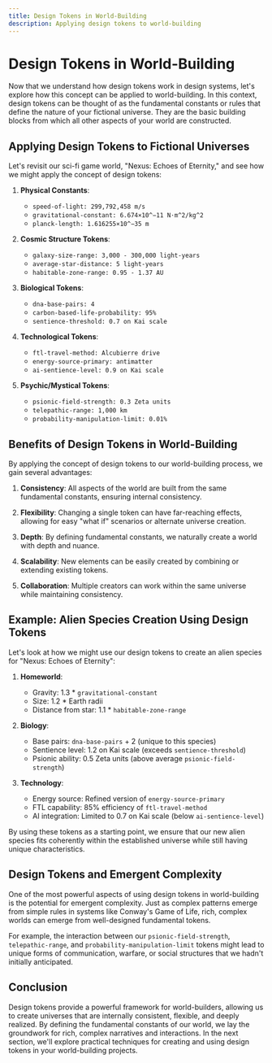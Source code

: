 ```yaml
---
title: Design Tokens in World-Building
description: Applying design tokens to world-building
---
```


# Design Tokens in World-Building

Now that we understand how design tokens work in design systems, let's explore how this concept can be applied to world-building. In this context, design tokens can be thought of as the fundamental constants or rules that define the nature of your fictional universe. They are the basic building blocks from which all other aspects of your world are constructed.

## Applying Design Tokens to Fictional Universes

Let's revisit our sci-fi game world, "Nexus: Echoes of Eternity," and see how we might apply the concept of design tokens:

1. **Physical Constants**:
   - `speed-of-light: 299,792,458 m/s`
   - `gravitational-constant: 6.674×10^−11 N⋅m^2/kg^2`
   - `planck-length: 1.616255×10^−35 m`

2. **Cosmic Structure Tokens**:
   - `galaxy-size-range: 3,000 - 300,000 light-years`
   - `average-star-distance: 5 light-years`
   - `habitable-zone-range: 0.95 - 1.37 AU`

3. **Biological Tokens**:
   - `dna-base-pairs: 4`
   - `carbon-based-life-probability: 95%`
   - `sentience-threshold: 0.7 on Kai scale`

4. **Technological Tokens**:
   - `ftl-travel-method: Alcubierre drive`
   - `energy-source-primary: antimatter`
   - `ai-sentience-level: 0.9 on Kai scale`

5. **Psychic/Mystical Tokens**:
   - `psionic-field-strength: 0.3 Zeta units`
   - `telepathic-range: 1,000 km`
   - `probability-manipulation-limit: 0.01%`

## Benefits of Design Tokens in World-Building

By applying the concept of design tokens to our world-building process, we gain several advantages:

1. **Consistency**: All aspects of the world are built from the same fundamental constants, ensuring internal consistency.

2. **Flexibility**: Changing a single token can have far-reaching effects, allowing for easy "what if" scenarios or alternate universe creation.

3. **Depth**: By defining fundamental constants, we naturally create a world with depth and nuance.

4. **Scalability**: New elements can be easily created by combining or extending existing tokens.

5. **Collaboration**: Multiple creators can work within the same universe while maintaining consistency.

## Example: Alien Species Creation Using Design Tokens

Let's look at how we might use our design tokens to create an alien species for "Nexus: Echoes of Eternity":

1. **Homeworld**:
   - Gravity: 1.3 * `gravitational-constant`
   - Size: 1.2 * Earth radii
   - Distance from star: 1.1 * `habitable-zone-range`

2. **Biology**:
   - Base pairs: `dna-base-pairs` + 2 (unique to this species)
   - Sentience level: 1.2 on Kai scale (exceeds `sentience-threshold`)
   - Psionic ability: 0.5 Zeta units (above average `psionic-field-strength`)

3. **Technology**:
   - Energy source: Refined version of `energy-source-primary`
   - FTL capability: 85% efficiency of `ftl-travel-method`
   - AI integration: Limited to 0.7 on Kai scale (below `ai-sentience-level`)

By using these tokens as a starting point, we ensure that our new alien species fits coherently within the established universe while still having unique characteristics.

## Design Tokens and Emergent Complexity

One of the most powerful aspects of using design tokens in world-building is the potential for emergent complexity. Just as complex patterns emerge from simple rules in systems like Conway's Game of Life, rich, complex worlds can emerge from well-designed fundamental tokens.

For example, the interaction between our `psionic-field-strength`, `telepathic-range`, and `probability-manipulation-limit` tokens might lead to unique forms of communication, warfare, or social structures that we hadn't initially anticipated.

## Conclusion

Design tokens provide a powerful framework for world-builders, allowing us to create universes that are internally consistent, flexible, and deeply realized. By defining the fundamental constants of our world, we lay the groundwork for rich, complex narratives and interactions. In the next section, we'll explore practical techniques for creating and using design tokens in your world-building projects.